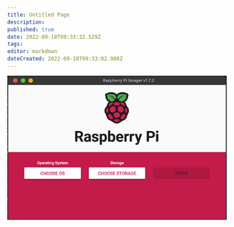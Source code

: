 ```yaml
---
title: Untitled Page
description: 
published: true
date: 2022-09-18T09:33:32.529Z
tags: 
editor: markdown
dateCreated: 2022-09-18T09:33:02.980Z
---
```


![](/rpiimagermain.png)
